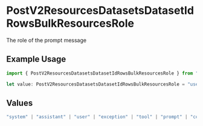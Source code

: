 # PostV2ResourcesDatasetsDatasetIdRowsBulkResourcesRole

The role of the prompt message

## Example Usage

```typescript
import { PostV2ResourcesDatasetsDatasetIdRowsBulkResourcesRole } from "orq-poc-typescript/models/operations";

let value: PostV2ResourcesDatasetsDatasetIdRowsBulkResourcesRole = "user";
```

## Values

```typescript
"system" | "assistant" | "user" | "exception" | "tool" | "prompt" | "correction" | "expected_output"
```